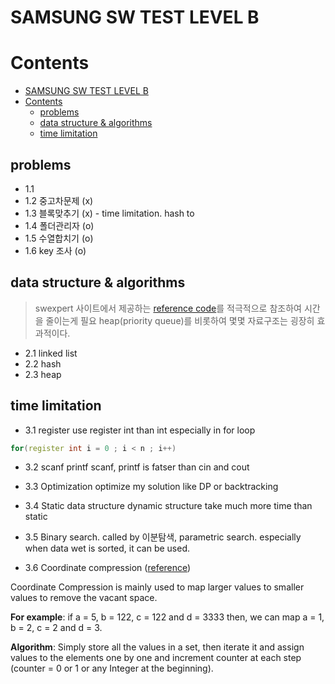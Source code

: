# SAMSUNG SW TEST LEVEL B



# Contents

- [SAMSUNG SW TEST LEVEL B](#samsung-sw-test-level-b)
- [Contents](#contents)
  - [problems](#problems)
  - [data structure & algorithms](#data-structure--algorithms)
  - [time limitation](#time-limitation)

## problems

- 1.1 
- 1.2 중고차문제 (x)
- 1.3 블록맞추기 (x) - time limitation. hash to 
- 1.4 폴더관리자 (o)
- 1.5 수열합치기 (o)
- 1.6 key 조사 (o)

## data structure & algorithms

> swexpert 사이트에서 제공하는 [reference code](https://swexpertacademy.com/main/code/referenceCode/referenceCodeList.do)를 적극적으로 참조하여 시간을 줄이는게 필요
> heap(priority queue)를 비롯하여 몇몇 자료구조는 굉장히 효과적이다.
- 2.1 linked list
- 2.2 hash
- 2.3 heap
  
## time limitation

- 3.1 register
use register int than int especially in for loop
```C++
for(register int i = 0 ; i < n ; i++)
```
- 3.2 scanf printf
scanf, printf is fatser than cin and cout

- 3.3 Optimization
optimize my solution like DP or backtracking

- 3.4 Static data structure
dynamic structure take much more time than static

- 3.5 Binary search.
called by 이분탐색, parametric search.
especially when data wet is sorted, it can be used.

- 3.6 Coordinate compression
([reference](https://www.quora.com/What-are-some-problems-that-can-be-solved-with-coordinate-compression))

Coordinate Compression is mainly used to map larger values to smaller values to remove the vacant space.

**For example**: if a = 5, b = 122, c = 122 and d = 3333 then, we can map a = 1, b = 2, c = 2 and d = 3.

**Algorithm**: Simply store all the values in a set, then iterate it and assign values to the elements one by one and increment counter at each step (counter = 0 or 1 or any Integer at the beginning).